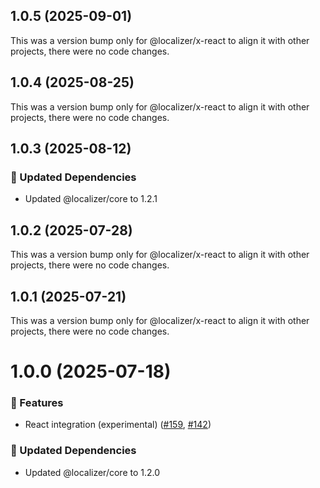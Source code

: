 ## 1.0.5 (2025-09-01)

This was a version bump only for @localizer/x-react to align it with other projects, there were no code changes.

## 1.0.4 (2025-08-25)

This was a version bump only for @localizer/x-react to align it with other projects, there were no code changes.

## 1.0.3 (2025-08-12)

### 🧱 Updated Dependencies

- Updated @localizer/core to 1.2.1

## 1.0.2 (2025-07-28)

This was a version bump only for @localizer/x-react to align it with other projects, there were no code changes.

## 1.0.1 (2025-07-21)

This was a version bump only for @localizer/x-react to align it with other projects, there were no code changes.

# 1.0.0 (2025-07-18)

### 🚀 Features

- React integration (experimental) ([#159](https://github.com/124c4a/localizer/pull/159), [#142](https://github.com/124c4a/localizer/issues/142))

### 🧱 Updated Dependencies

- Updated @localizer/core to 1.2.0

